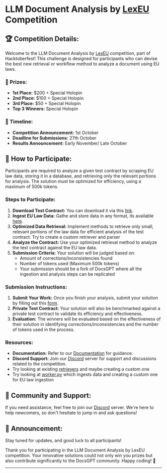 # LLM Document Analysis by [LexEU](https://www.lexeu.ai/) Competition

## 🏆 Competition Details:

Welcome to the LLM Document Analysis by [LexEU](https://www.lexeu.ai/) competition, part of Hacktoberfest! This challenge is designed for participants who can devise the best new retrieval or workflow method to analyze a document using EU laws.

### 🏅 Prizes:
- **1st Place:** $200 + Special Holopin
- **2nd Place:** $100 + Special Holopin
- **3rd Place:** $50 + Special Holopin
- **Top 3 Winners:** Special Holopin

### 📆 Timeline:
- **Competition Announcement:** 1st October
- **Deadline for Submissions:** 27th October
- **Results Announcement:** Early November/ Late October

## 📜 How to Participate:

Participants are required to analyze a given test contract by scraping EU law data, storing it in a database, and retrieving only the relevant portions for analysis. The solution must be optimized for efficiency, using a maximum of 500k tokens.

### Steps to Participate:

1. **Download Test Contract:** You can download it via this [link](https://docs.google.com/document/d/198d7gFJbVWttkIS9ZRUs_PTKIjhsOUeR/edit?usp=sharing&ouid=107667025862106683614&rtpof=true&sd=true).
2. **Ingest EU Law Data:** Gathe and store data in any format, its available [here](https://eur-lex.europa.eu/browse/directories/legislation.html?displayProfile=lastConsDocProfile&classification=in-force).
3. **Optimized Data Retrieval:** Implement methods to retrieve only small, relevant portions of the law data for efficient analysis of the test contract. Try to create a custom retriever and parser
4. **Analyze the Contract:** Use your optimized retrieval method to analyze the test contract against the EU law data.
5. **Submission Criteria:** Your solution will be judged based on:
   - Amount of corrections/inconsistencies found
   - Number of tokens used (Maximum 500k tokens)
   - Your submission should be a fork of DocsGPT where all the ingestion and analysis steps can be replicated

### Submission Instructions:

1. **Submit Your Work:** Once you finish your analysis, submit your solution by filling out this [form](https://airtable.com/appikMaJwdHhC1SDP/pagLWdew2HKpEaBKr/form).
2. **Private Test Contract:** Your solution will also be benchmarked against a private test contract to validate its efficiency and effectiveness.
3. **Evaluation:** The winners will be evaluated based on the effectiveness of their solution in identifying corrections/inconsistencies and the number of tokens used in the process.

### Resources:

- **Documentation:** Refer to our [Documentation](https://docs.docsgpt.cloud/) for guidance.
- **Discord Support:** Join our [Discord](https://discord.gg/n5BX8dh8rU) server for support and discussions related to the competition.
- Try looking at existing [retrievers](https://github.com/arc53/DocsGPT/tree/main/application/retriever) and maybe creating a custom one
- Try looking at [worker.py](https://github.com/arc53/DocsGPT/blob/main/application/worker.py) which ingests data and creating a custom one for EU law ingestion 

## 👥 Community and Support:

If you need assistance, feel free to join our [Discord](https://discord.gg/n5BX8dh8rU) server. We're here to help newcomers, so don't hesitate to jump in and ask questions!

## 📢 Announcement:
Stay tuned for updates, and good luck to all participants!

Thank you for participating in the LLM Document Analysis by LexEU competition. Your innovative solutions could not only win you prizes but also contribute significantly to the DocsGPT community. Happy coding! 🚀

---
